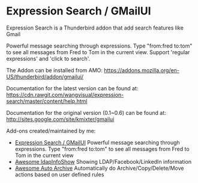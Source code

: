 # Expression Search / GMailUI

Expression Search is a Thunderbird addon that add search features like Gmail

Powerful message searching through expressions. Type "from:fred to:tom" to see all messages from Fred to Tom in the current view. Support 'regular expressions' and 'click to search'.

The Addon can be installed from AMO:
https://addons.mozilla.org/en-US/thunderbird/addon/gmailui/

Documentation for the latest version can be found at:
https://cdn.rawgit.com/wangvisual/expression-search/master/content/help.html

Documentation for the original version (0.1~0.6) can be found at:
http://sites.google.com/site/kmixter/gmailui


Add-ons created/maintained by me:
  * [Expression Search / GMailUI](https://addons.mozilla.org/en-US/thunderbird/addon/gmailui/) Powerful message searching through expressions. Type "from:fred to:tom" to see all messages from Fred to Tom in the current view
  * [Awesome ldapInfoShow](https://addons.mozilla.org/en-US/thunderbird/addon/ldapinfoshow/) Showing LDAP/Facebook/LinkedIn information
  * [Awesome Auto Archive](https://addons.mozilla.org/en-US/thunderbird/addon/awesome-auto-archive/) Automatically do Archive/Copy/Delete/Move actions based on user defined rules
